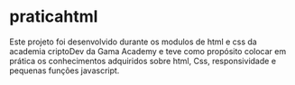 # praticahtml
Este projeto foi desenvolvido durante os modulos de html e css da academia criptoDev da Gama Academy e 
teve como propósito colocar em prática os conhecimentos adquiridos sobre html, Css, responsividade 
e pequenas funções javascript.
